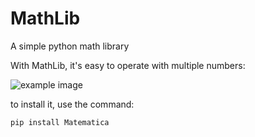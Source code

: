 # MathLib
A simple python math library

With MathLib, it's easy to operate with multiple numbers:

![example image](https://github.com/CaioVieiraF/MathLib/blob/master/media/Peek%202020-06-30%2013-15.gif)


to install it, use the command:

`pip install Matematica`
